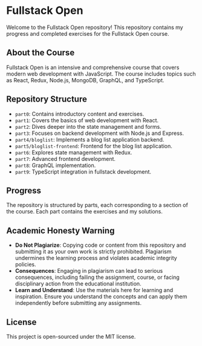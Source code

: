 # Fullstack Open

Welcome to the Fullstack Open repository! This repository contains my progress and completed exercises for the Fullstack Open course.

## About the Course

Fullstack Open is an intensive and comprehensive course that covers modern web development with JavaScript. The course includes topics such as React, Redux, Node.js, MongoDB, GraphQL, and TypeScript.

## Repository Structure

- `part0`: Contains introductory content and exercises.
- `part1`: Covers the basics of web development with React.
- `part2`: Dives deeper into the state management and forms.
- `part3`: Focuses on backend development with Node.js and Express.
- `part4/bloglist`: Implements a blog list application backend.
- `part5/bloglist-frontend`: Frontend for the blog list application.
- `part6`: Explores state management with Redux.
- `part7`: Advanced frontend development.
- `part8`: GraphQL implementation.
- `part9`: TypeScript integration in fullstack development.

## Progress

The repository is structured by parts, each corresponding to a section of the course. Each part contains the exercises and my solutions.

## Academic Honesty Warning

- **Do Not Plagiarize**: Copying code or content from this repository and submitting it as your own work is strictly prohibited. Plagiarism undermines the learning process and violates academic integrity policies.
- **Consequences**: Engaging in plagiarism can lead to serious consequences, including failing the assignment, course, or facing disciplinary action from the educational institution.
- **Learn and Understand**: Use the materials here for learning and inspiration. Ensure you understand the concepts and can apply them independently before submitting any assignments.

## License

This project is open-sourced under the MIT license.
